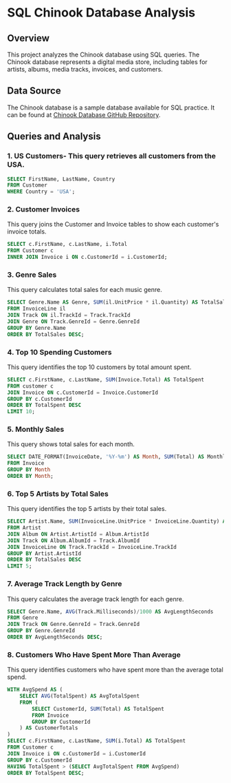 # SQL Chinook Database Analysis

## Overview
This project analyzes the Chinook database using SQL queries. The Chinook database represents a digital media store, including tables for artists, albums, media tracks, invoices, and customers.

## Data Source
The Chinook database is a sample database available for SQL practice. It can be found at [Chinook Database GitHub Repository](https://github.com/lerocha/chinook-database).

## Queries and Analysis

### 1. US Customers- This query retrieves all customers from the USA.

```sql
SELECT FirstName, LastName, Country
FROM Customer
WHERE Country = 'USA';
```

### 2. Customer Invoices
This query joins the Customer and Invoice tables to show each customer's invoice totals.

```sql
SELECT c.FirstName, c.LastName, i.Total
FROM Customer c
INNER JOIN Invoice i ON c.CustomerId = i.CustomerId;
```
### 3. Genre Sales
This query calculates total sales for each music genre.
```sql
SELECT Genre.Name AS Genre, SUM(il.UnitPrice * il.Quantity) AS TotalSales
FROM InvoiceLine il
JOIN Track ON il.TrackId = Track.TrackId
JOIN Genre ON Track.GenreId = Genre.GenreId
GROUP BY Genre.Name
ORDER BY TotalSales DESC;
```
### 4. Top 10 Spending Customers
This query identifies the top 10 customers by total amount spent.
```sql
SELECT c.FirstName, c.LastName, SUM(Invoice.Total) AS TotalSpent
FROM customer c
JOIN Invoice ON c.CustomerId = Invoice.CustomerId
GROUP BY c.CustomerId
ORDER BY TotalSpent DESC
LIMIT 10;
```
### 5. Monthly Sales
This query shows total sales for each month.
```sql
SELECT DATE_FORMAT(InvoiceDate, '%Y-%m') AS Month, SUM(Total) AS MonthlySales
FROM Invoice
GROUP BY Month
ORDER BY Month;
```
### 6. Top 5 Artists by Total Sales
This query identifies the top 5 artists by their total sales.
```sql
SELECT Artist.Name, SUM(InvoiceLine.UnitPrice * InvoiceLine.Quantity) AS TotalSales
FROM Artist
JOIN Album ON Artist.ArtistId = Album.ArtistId
JOIN Track ON Album.AlbumId = Track.AlbumId
JOIN InvoiceLine ON Track.TrackId = InvoiceLine.TrackId
GROUP BY Artist.ArtistId
ORDER BY TotalSales DESC
LIMIT 5;
```

### 7. Average Track Length by Genre
This query calculates the average track length for each genre.
```sql
SELECT Genre.Name, AVG(Track.Milliseconds)/1000 AS AvgLengthSeconds
FROM Genre
JOIN Track ON Genre.GenreId = Track.GenreId
GROUP BY Genre.GenreId
ORDER BY AvgLengthSeconds DESC;
```

### 8. Customers Who Have Spent More Than Average
This query identifies customers who have spent more than the average total spend.
```sql
WITH AvgSpend AS (
    SELECT AVG(TotalSpent) AS AvgTotalSpent
    FROM (
        SELECT CustomerId, SUM(Total) AS TotalSpent
        FROM Invoice
        GROUP BY CustomerId
    ) AS CustomerTotals
)
SELECT c.FirstName, c.LastName, SUM(i.Total) AS TotalSpent
FROM Customer c
JOIN Invoice i ON c.CustomerId = i.CustomerId
GROUP BY c.CustomerId
HAVING TotalSpent > (SELECT AvgTotalSpent FROM AvgSpend)
ORDER BY TotalSpent DESC;
```
